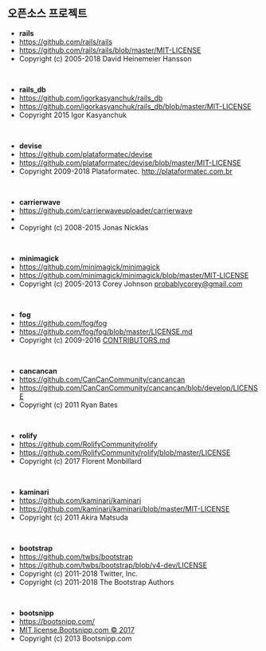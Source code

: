 ## 오픈소스 프로젝트

- **rails**
- https://github.com/rails/rails
- <MIT-LICENSE> https://github.com/rails/rails/blob/master/MIT-LICENSE
- Copyright (c) 2005-2018 David Heinemeier Hansson
<br>

- **rails_db**
- https://github.com/igorkasyanchuk/rails_db
- <MIT-LICENSE> https://github.com/igorkasyanchuk/rails_db/blob/master/MIT-LICENSE
- Copyright 2015 Igor Kasyanchuk
<br>

- **devise**
- https://github.com/plataformatec/devise
- <MIT-LICENSE> https://github.com/plataformatec/devise/blob/master/MIT-LICENSE
- Copyright 2009-2018 Plataformatec. http://plataformatec.com.br
<br>

- **carrierwave** 
- https://github.com/carrierwaveuploader/carrierwave
- <MIT-LICENSE>
- Copyright (c) 2008-2015 Jonas Nicklas
<br>

- **minimagick**
- https://github.com/minimagick/minimagick
- <MIT-LICENSE> https://github.com/minimagick/minimagick/blob/master/MIT-LICENSE
- Copyright (c) 2005-2013 Corey Johnson probablycorey@gmail.com
<br>

- **fog**
- https://github.com/fog/fog
- <MIT-LICENSE> https://github.com/fog/fog/blob/master/LICENSE.md
- Copyright (c) 2009-2016 [CONTRIBUTORS.md](https://github.com/fog/fog/blob/master/CONTRIBUTORS.md)
<br>

- **cancancan**
- https://github.com/CanCanCommunity/cancancan
- <MIT-LICENSE> https://github.com/CanCanCommunity/cancancan/blob/develop/LICENSE
- Copyright (c) 2011 Ryan Bates
<br>

- **rolify**
- https://github.com/RolifyCommunity/rolify
- <MIT-LICENSE> https://github.com/RolifyCommunity/rolify/blob/master/LICENSE
- Copyright (c) 2017 Florent Monbillard
<br>

- **kaminari**
- https://github.com/kaminari/kaminari
- <MIT-LICENSE> https://github.com/kaminari/kaminari/blob/master/MIT-LICENSE
- Copyright (c) 2011 Akira Matsuda
<br>

- **bootstrap**
- https://github.com/twbs/bootstrap
- <MIT-LICENSE> https://github.com/twbs/bootstrap/blob/v4-dev/LICENSE
- Copyright (c) 2011-2018 Twitter, Inc.
- Copyright (c) 2011-2018 The Bootstrap Authors
<br>

- **bootsnipp**
- https://bootsnipp.com/
- <MIT-LICENSE> [MIT license.Bootsnipp.com © 2017 ](https://bootsnipp.com/license)
- Copyright (c) 2013 Bootsnipp.com
